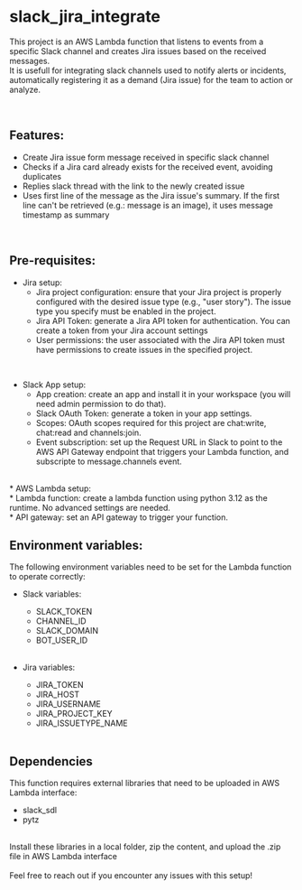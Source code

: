 # slack_jira_integrate
This project is an AWS Lambda function that listens to events from a specific Slack channel and creates Jira issues based on the received messages.<br>
It is usefull for integrating slack channels used to notify alerts or incidents, automatically registering it as a demand (Jira issue) for the team to action or analyze.<br>

<br>

## Features:<br>
* Create Jira issue form message received in specific slack channel<br>
* Checks if a Jira card already exists for the received event, avoiding duplicates<br>
* Replies slack thread with the link to the newly created issue<br>
* Uses first line of the message as the Jira issue's summary. If the first line can't be retrieved (e.g.: message is an image), it uses message timestamp as summary<br>
<br>

## Pre-requisites:<br>
* Jira setup:<br>
  * Jira project configuration: ensure that your Jira project is properly configured with the desired issue type (e.g., "user story"). The issue type you specify must be enabled in the project.<br>
  * Jira API Token: generate a Jira API token for authentication. You can create a token from your Jira account settings<br>
  * User permissions: the user associated with the Jira API token must have permissions to create issues in the specified project.<br>

<br>

* Slack App setup:<br>
  * App creation: create an app and install it in your workspace (you will need admin permission to do that).<br>
  * Slack OAuth Token: generate a token in your app settings.<br>
  * Scopes: OAuth scopes required for this project are chat:write, chat:read and channels:join.<br>
  * Event subscription: set up the Request URL in Slack to point to the AWS API Gateway endpoint that triggers your Lambda function, and subscripte to message.channels event.<br>
<br>
* AWS Lambda setup:<br>
  * Lambda function: create a lambda function using python 3.12 as the runtime. No advanced settings are needed.<br>
  * API gateway: set an API gateway to trigger your function.<br>

## Environment variables:<br>
The following environment variables need to be set for the Lambda function to operate correctly:<br>
* Slack variables:<br>
  * SLACK_TOKEN<br>
  * CHANNEL_ID<br>
  * SLACK_DOMAIN<br>
  * BOT_USER_ID<br>

  <br>

* Jira variables:<br>
  * JIRA_TOKEN<br>
  * JIRA_HOST<br>
  * JIRA_USERNAME<br>
  * JIRA_PROJECT_KEY<br>
  * JIRA_ISSUETYPE_NAME<br>

  <br>

## Dependencies<br>
This function requires external libraries that need to be uploaded in AWS Lambda interface:<br>
* slack_sdl<br>
* pytz<br>
<br>
Install these libraries in a local folder, zip the content, and upload the .zip file in AWS Lambda interface
<br>
<br>
Feel free to reach out if you encounter any issues with this setup!
  



